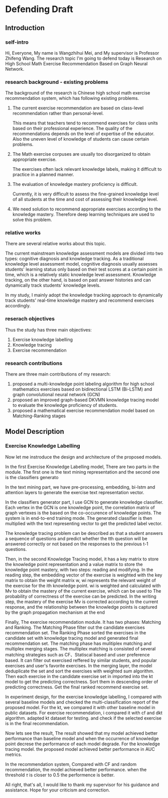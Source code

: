 # Defending Draft



## Introduction

### self-intro

Hi, Everyone, My name is Wangzhihui Mei, and My supervisor is Professor Zhifeng Wang. The research topic I'm going to defend today is Research on High School Math Exercise Recommendation Based on Graph Neural Network. 



### research background - existing problems

The background of the research is Chinese high school math exercise recommendation system, which has following existing problems.



1. The current exercise recommendation are based on class-level recommendation rather than personal-level.

   This means that teachers tend to recommend exercises for class units based on their professional experience. The quality of the recommendations depends on the level of expertise of the educator. Also the uneven level of knowledge of students can cause certain problems.

2. The Math exercise corpuses are usually too disorganized to obtain appropriate exercise.

   The exercises often lack relevant knowledge labels, making it difficult to practice in a planned manner. 



3. The evaluation of knowledge mastery proficiency is difficult.

   Currently, it is very difficult to assess the fine-grained knowledge level of all students at the time and cost of assessing their knowledge level.

4. We need solution to recommend appropriate exercises according to the knowledge mastery. Therefore deep learning techniques are used to solve this problem.



### relative works

There are several relative works about this topic. 

The current mainstream knowledge assessment models are divided into two types: cognitive diagnosis and knowledge tracking. As a traditional knowledge level assessment model, cognitive diagnosis usually assesses students' learning status only based on their test scores at a certain point in time, which is a relatively static knowledge level assessment. Knowledge tracking, on the other hand, is based on past answer histories and can dynamically track students' knowledge levels.

In my study, I mainly adopt the knowledge tracking approach to dynamically track students' real-time knowledge mastery and recommend exercises accordingly.





### reserach objectives

Thus the study has three main objectives:

1. Exercise knowledge labelling
2. Knowledge tracing
3. Exercise recommendation



### research contributions

There are three main contributions of my research:

1. proposed a  multi-knowledge point labeling algorithm for high school mathematics exercises based on bidirectional LSTM (Bi-LSTM) and graph convolutional neural network (GCN)
2. proposed an improved graph-based DKVMN knowledge tracing model to evaluate the knowledge proficiency of students.
3. proposed a mathematical exercise recommendation model based on Matching-Ranking stages



## Model Description

### Exercise Knowledge Labelling

Now let me instroduce the design and architecture of the proposed models.

In the first Exercise Knowledge Labelling model, There are two parts in the module. The first one is the text mining representation and the second one is the classifiers generato

In the text mining part, we have pre-processing, embedding, bi-lstm and attention layers to generate the exercise text representation vector. 

In the classifiers generator part, I use GCN to generate knowledge classifier. Each vertex in the GCN is one knowledge point, the correlation matrix of graph vertexes is the based on the co-occurence of knowledge points. The system is in end-to-end training mode. The generated classifier is then multiplied with the text representing vector to get the predicted label vector.

The knowledge tracing problem can be described as that a student answers a sequence of questions and predict whether the tth question will be answered correctly or not based on the responses to the previous t-1 questions.

Then, in the second Knowledge Tracing model, it has a key matrix to store the knowledge point representation and a value matrix to store the knowledge point mastery, with two steps: reading and modifying. In the reading step, the embedding vector of the exercise is weighted with the key matrix to obtain the weight matrix w, wi represents the relevant weight of the exercise for the ith knowledge point. wi is weighted and calculated with Mv to obtain the mastery of the current exercise, which can be used to The probability of correctness of the exercise can be predicted. In the writing step, the mastery of the exercise Mv is corrected according to the current response, and the relationship between the knowledge points is captured by the graph propagation mechanism at the end

Finally, The exercise recommendation module. It has two phases: Matching and Ranking. The Matching Phase filter out the candidate  exercises recommendation set. The Ranking Phase sorted the exercises in the candidate set with knowledge tracing model and generated final recommendation set. The matching phase has mulitiplex matching and multiplex merging stages. The multiplex matching is consisted of several matching strategies such as CF、Statiscal based  and user preference based. It can filter out exercised reffered by similar students, and popular exercises and user's favorite exercises. In the merging layer, the model deduplicate the set and sort the exercises with weighted sum algorithm. Then each exercise in the candidate exercise set in imported into the kt model to get the predicting correctness. Sort them in descending order of predicting correctness. Get the final ranked recommend exercise set.



In experiment design, for the exercise knowledge labelling, I compared with several baseline models and checked the multi-classification report of the proposed model. For the kt, we compared it with other baseline model in public datasets. For exercise recommendation, i compared it with cf and dkt algorithm. adapted kt dataset for testing. and check if the selected exercise is in the final recommendation.



Now lets see the result, The result showed that my model achieved better performance than baseline model and when the occurrence of knowledge point decrese the performance of each model degrade. For the knowledge tracing model. the proposed model achieved better performance in AUC metrics.



In the recommendation system, Compared with CF and random recommendation, the model achieved better performance. when the threshold $\tau$ is closer to 0.5 the performence is better.



All right, that's all, I would like to thank my supervisor for his guidance and assistance. Hope for your criticism and correction.



 

   



